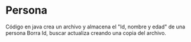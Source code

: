 # Persona
Código en java crea un archivo y almacena el "Id, nombre y edad" de una persona
Borra Id, buscar actualiza creando una copia del archivo. 
